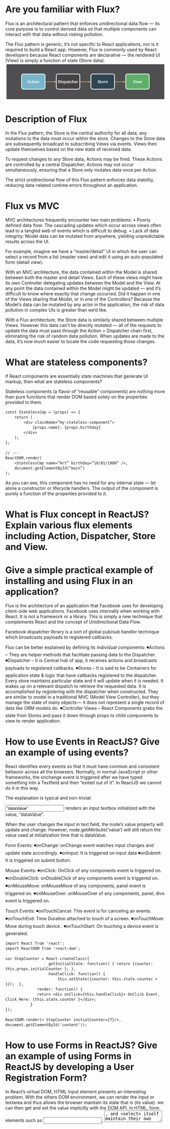 # Are you familiar with Flux?
Flux is an architectural pattern that enforces unidirectional data flow — 
its core purpose is to control derived data so that multiple components can interact with 
that data without risking pollution.

The Flux pattern is generic; it’s not specific to React applications, 
nor is it required to build a React app. However, Flux is commonly used by React developers because 
React components are declarative — the rendered UI (View) is simply a function of state (Store data).
![FLUX](https://github.com/shaikhsirajudin/Notes/blob/master/images/how/FLUX.PNG)

# Description of Flux

In the Flux pattern, the Store is the central authority for all data; any mutations to the data must occur 
within the store. Changes to the Store data are subsequently broadcast to subscribing Views via events. 
Views then update themselves based on the new state of received data.

To request changes to any Store data, Actions may be fired. These Actions are controlled by a central Dispatcher; 
Actions may not occur simultaneously, ensuring that a Store only mutates data once per Action.

The strict unidirectional flow of this Flux pattern enforces data stability, reducing data-related 
runtime errors throughout an application.

# Flux vs MVC

MVC architectures frequently encounter two main problems:
• Poorly defined data flow: The cascading updates which occur across views often lead to 
    a tangled web of events which is difficult to debug.
• Lack of data integrity: Model data can be mutated from anywhere, yielding unpredictable results across the UI.

For example, imagine we have a “master/detail” UI in which the user can select a record from a list (master view) 
and edit it using an auto-populated form (detail view).

With an MVC architecture, the data contained within the Model is shared between both the master and detail Views. 
Each of these views might have its own Controller delegating updates between the Model and the View. 
At any point the data contained within the Model might be updated — and 
it’s difficult to know where exactly that change occurred. Did it happen in one of the Views sharing that Model, or 
in one of the Controllers? Because the Model’s data can be mutated by any actor in the application, 
the risk of data pollution in complex UIs is greater than we’d like.

With a Flux architecture, the Store data is similarly shared between multiple Views. 
However this data can’t be directly mutated — all of the requests to update the data must pass through 
the Action > Dispatcher chain first, eliminating the risk of random data pollution. 
When updates are made to the data, it’s now much easier to locate the code requesting those changes.

# What are stateless components?

If React components are essentially state machines that generate UI markup, then what are stateless components?

Stateless components (a flavor of “reusable” components) are nothing more than pure functions 
that render DOM based solely on the properties provided to them.
```
const StatelessCmp = (props) => {
    return (
        <div className=”my-stateless-component”>
            {props.name}: {props.birthday}
        </div>
    );
};

// ---
ReactDOM.render(
    <StatelessCmp name=”Art” birthday=”10/01/1980” />,
    document.getElementById(“main”)
);
```
As you can see, this component has no need for any internal state — let alone a constructor or lifecycle handlers. 
The output of the component is purely a function of the properties provided to it.

# What is Flux concept in ReactJS? Explain various flux elements including Action, Dispatcher, Store and View. 
# Give a simple practical example of installing and using Flux in an application?

Flux is the architecture of an application that Facebook uses for developing client-side web applications. 
Facebook uses internally when working with React. It is not a framework or a library. 
This is simply a new technique that complements React and the concept of Unidirectional Data Flow.

Facebook dispatcher library is a sort of global pub/sub handler technique which broadcasts payloads to registered callbacks.

Flux can be better explained by defining its individual components:
◾Actions – They are helper methods that facilitate passing data to the Dispatcher.
◾Dispatcher – It is Central hub of app, it receives actions and broadcasts payloads to registered callbacks.
◾Stores – It is said to be Containers for application state & logic that have callbacks registered to the dispatcher. 
    Every store maintains particular state and it will update  when it is needed. 
    It wakes up on a relevant dispatch to retrieve the requested data. It is accomplished by registering with 
    the dispatcher  when constructed. They are  similar to  model in a traditional MVC (Model View Controller), 
    but they manage the state of many objects —  it does not represent a single record of data like ORM models do.
◾Controller Views – React Components  grabs the state from Stores and pass it down through props 
    to child components to view to render application.
# How to use Events in ReactJS? Give an example of using events?

React identifies every events so that it must  have common and consistent behavior  across all the browsers. 
Normally, in normal JavaScript or other frameworks, the onchange event is triggered after 
we have typed something into a Textfield and then “exited out of it”. In  ReactJS we cannot do it in this way.

The explanation is typical and  non-trivial:

<input type=”text” value=”dataValue”> renders an input textbox initialized with the value, “dataValue”.

When the user changes the input in text field, the node’s value property will update and change. 
However, node.getAttribute(‘value’) will still return the value used at initialization time that is dataValue.

Form Events:
◾onChange: onChange event  watches input changes and update state accordingly.
◾onInput: It is triggered on input data
◾onSubmit: It is triggered on submit button.

Mouse Events:
◾onClick: OnClick of any components event is triggered on.
◾onDoubleClick: onDoubleClick of any components event is triggered on.
◾onMouseMove: onMouseMove of any components, panel event is triggered on.
◾onMouseOver: onMouseOver of any components, panel, divs event is triggered on.

Touch Events:
◾onTouchCancel: This event is for canceling an events.
◾onTouchEnd: Time Duration attached to touch of a screen.
◾onTouchMove: Move during touch device .
◾onTouchStart: On touching a device event is generated.
 ```
import React from 'react';
import ReactDOM from 'react-dom';

var StepCounter = React.createClass({
                    getInitialState: function() { return {counter: this.props.initialCounter }; },
                    handleClick: function() {             
                        this.setState({counter: this.state.counter + 1});  },
               render: function() {
               return <div onClick={this.handleClick}> OnClick Event, Click Here: {this.state.counter }</div>;
            }
});

ReactDOM.render(< StepCounter initialCounter={7}/>, document.getElementById('content'));

```

# How to use Forms in ReactJS? Give an example of using Forms in ReactJS by developing a User Registration Form?
In React’s virtual DOM, HTML Input element presents an interesting problem. With the others DOM environment, 
we can  render the input or textarea and thus allows the browser maintain its   state that is (its value). 
we can then get and set the value implicitly with the DOM API.
In HTML, form elements such as <input>, <textarea>, and <select> itself  maintain 
their own state and update its state  based on the input provided by user .In React, components’ mutable state is handled by 
the state property  and is only updated by setState().
◾HTML <input> and <textarea> components use the value attribute.
◾HTML <input> checkbox and radio components, checked attribute is used.
◾<option> (within <select>) components, selected attribute is used for select box.

```
var AccountFields = React.createClass({

  render: function() {
    return ( <div>
     <div> <label>Name</label> </div>
     <div> <input type="text"
             ref="name"
             defaultValue='Imran' /></div>

      <div> <label>Password</label></div>
      <div><input type="password"
             ref="password"
             defaultValue='' /></div>
      <div> <label>Email</label></div>
      <div><input type="email"
             ref="email"
             defaultValue='test.example.com' /></div>
      <button onClick={ this.saveAndContinue }>Save and Continue</button></div>
    )
  },

  saveAndContinue: function(e) {

  console.log(this.refs);
  }
});

ReactDOM.render(  <AccountFields />,   document.getElementById('content') );

```

# How to apply validation on Props in ReactJS? Apply validation in previously developed example in above question?

When the application is running in development mode, React will automatically check  for all props that 
we set on components to make sure they must right correct and right data type.

For instance, if we say a component has a Message prop which is a string and is required, React will 
automatically check and warn  if it gets invalid string or number or boolean objects. 
For performance reasons this check is only done on dev environments  and on production 
it is disabled so that rendering of objects is done in fast manner .

Warning messages are generated   easily  using a set of predefined options such as:
◾React.PropTypes.string
◾React.PropTypes.number
◾React.PropTypes.func
◾React.PropTypes.node
◾React.PropTypes.bool
```
import React from 'react';
import ReactDOM from 'react-dom';
 
class PropsValidation extends React.Component {
    render() {
        return (  <div>
                <h1>Propert Validation in ReactJS to validate Element Property type</h1>
                {this.props.children} </div>
        );
    }
}
 
PropsValidation.propTypes = {
    children: React.PropTypes.node,
};
 
export default PropsValidation;


```

# What are State and Props in ReactJS? What is the difference between the two? 
# Give a proper example of using State and Props to elaborate the concept with complete source code?

State is the place where the data comes from. We must follow approach  to make our state as simple 
as possible and minimize number of stateful components.

For example, ten components that need data from the state, we should create one container component 
that will keep the state for all of them.

The state starts with a default value and when a Component mounts and then suffers from 
mutations in time (basically generated from user events).

A Component manages its own state internally, but—besides setting an initial state—has no business fiddling with 
the stateof its children. You could say the state is private.
 ```
import React from 'react';
import ReactDOM from 'react-dom';

var StepCounter = React.createClass({
 getInitialState: function() {
         return {counter: this.props.initialCount};
},

  handleClick: function() {
  this.setState({counter: this.state. counter + 1});
 },

  render: function() {
  return <div onClick={this.handleClick}>{this.state.counter }</div>;
 }
});

ReactDOM.render(< StepCounter initialCount={7}/>, document.getElementById('content'));
``` 
Props: They are immutable, this is why container component should define state that can be updated and changed. 
It is used to pass data down from our view-controller(our top level component).


# Please explain step by step approach on how to setup environment for ReactJS?


Next we will discuss how to set up environment for React.js successful development.

For this we will be needing NodeJS so if not installed, below its mentioned how to install nodejs?
◾Step 1: Download and Install NodeJs
 To Verify installation: Create a js file named Test.js on your machine .
```
/* Hello, World! program in node.js */
console.log("Hello, World!")
```
Execute/run test.js file using Node.js interpreter to see the below result:
```
$ node test.js
Hello, World!
```
◾Step 2: Installing Global Packages
 We need to install several packages for setting up of environment.We will be needing some of 
 the babel plugins.
```
user@administrator:/var/www/html/reactjs$ npm install -g babel
user@administrator:/var/www/html/reactjs$ npm install -g babel-cli
```
◾Step 3: Create Root Folder
```
user@administrator:/var/www/html/reactjs$ mkdir reactApp
user@administrator:/var/www/html/reactjs/reactApp$ npm init
```
◾Step 4: Add Dependencies and Plugins
```
user@administrator:/var/www/html/reactjs$ npm install webpack –save
user@administrator:/var/www/html/reactjs$ npm install webpack-dev-server --save
```
Since we want to use React, we need to install it first. The –save command will add these packages to 
package.json file.
```
user@administrator:/var/www/html/reactjs/reactApp$ npm install react --save
user@administrator:/var/www/html/reactjs/reactApp$ npm install react-dom --save
```
We already mentioned that we will need some babel plugins so let’s install it too.
```
user@administrator:/var/www/html/reactjs/reactApp$ npm install babel-core
user@administrator:/var/www/html/reactjs/reactApp$ npm install babel-loader
user@administrator:/var/www/html/reactjs/reactApp$ npm install babel-preset-react
user@administrator:/var/www/html/reactjs/reactApp$ npm install babel-preset-es2015
```
◾Step 5: Create App files for ReactJs
```
user@administrator:/var/www/html/reactjs/reactApp$ touch index.html App.jsx main.js webpack.config.js
user@administrator:/var/www/html/reactjs/reactApp$ vim webpack.config.js

var config = {
   entry: './main.js',
   output: {
      path:'./',
      filename: 'index.js',
   },

   devServer: {
      inline: true,
      port: 8080
   },
   module: {
      loaders: [
         {
            test: /\.jsx?$/,
            exclude: /node_modules/,
            loader: 'babel',

            query: {
               presets: ['es2015', 'react']
            }
         }
      ]
   }
}
module.exports = config;
```
Javascript
```

File: index.html
<!DOCTYPE html>
<html lang = "en">
   <head>
      <meta charset = "UTF-8">
      <title>React App</title>
   </head>
   <body>
      <div id = "app"></div>
      <script src = "index.js"></script>
   </body>
</html>

File: App.jsx
import React from 'react';
class ReactApp extends React.Component {
   render() {
      return (
         <div>
            Hello World ReactJS!!!
         </div>
      );
   }
}
export default App;

File: main.js
import React from 'react';
import ReactDOM from 'react-dom';
import ReactApp from './App .jsx';

ReactDOM.render(<App />, document.getElementById('app'));
```

 
 
◾Step 6: Running the Server 
```
user@administrator:/var/www/html/reactjs/reactApp$ npm start
```

 
# What is ReactJS? 
# What are the advantages of using ReactJS and how it’s different from other JavaScript Frameworks? 
# What are its limitations?

React is an open source JavaScript front end UI library developed by Facebook  for creating interactive, 
stateful & reusable UI components for web and mobile app. It is used by Facebook, Instagram and many more web apps.

ReactJS is used for handling view layer for web and mobile applications. One of React’s unique major points is 
that  it perform not only on the client side, but also can be rendered on server side, 
and they can work together inter-operably.

Advantages of ReactJS:

React uses virtual DOM which is JavaScript object. This improves application performance as JavaScript 
virtual DOM is faster than the regular DOM.
◾React can be used on client and as well as server side too.
◾Using React increases readability and makes maintainability easier. Component, Data patterns improves readability 
and thus makes it easier for manitaing larger apps.
◾React can be used with any other framework (Backbone.js, Angular.js) as it is only a view layer.
◾React’s JSX makes it easier to read the code of our component. It’s really very easy to see the layout. 
How components are interacting, plugged and combined with each other in app.

Limitations of ReactJS:
◾React is only for view layer of the app so we still need the help of other technologies to get 
a complete tooling set for development.
◾React is using inline templating and JSX. This can seem awkward to some developers.
◾The library of react  is too  large.
◾Learning curve  for ReactJS may be steep.
```
JavaScript

<!DOCTYPE html>
<html lang="en">
  <head><title>Web Development Tutorial - React Example</title></head>
  <body>
    <div id="hello-web"></div>
    <script src="https://fb.me/react-15.0.0.js"></script>
    <script src="https://fb.me/react-dom-15.0.0.js"></script>
    <script src="https://cdnjs.cloudflare.com/ajax/libs/babel-core/5.8.34/browser.min.js"></script>

    <script type="text/babel">
      var HelloWeb = React.createClass({
        render: function() {
          return ( <p>Hello, WebDevTutorial</p> ) 
        }
      });
      ReactDOM.render( <HelloWeb/>, document.getElementById('hello-web'));
    </script>
  </body>
</html>

```
# ReactJS is based the following concepts.

Component-oriented design  & Event delegation model  

# Key points to member in reacts.
```
state needs to be updated to achieve dynamic UI updates in reactjs.
render API is a MUST for every ReactJS component.
props is used to pass the data from parent to child.
JSX transformer is not compulsory to work with ReactJS.
ReactJS renders HTML tags if the element is defined in lowercase.
ReactJS renders Components (classes) if the element is defined in Uppercase.
To use native javascript as an attribute value, the expression should be wrapped within curly-braces{}
state is used to trigger a UI update.
A component can't mutate its properties as and when required.
An owner component defines its children component within render method.
A parent component could access or read its children components properties.
Data flow from owner to owned components using props.
Change or update to large number of nodes is optimized using Batching and Change detection. 
getDefaultProps  method defines the default values for properties, props.
PropTypes is used for Validation.
Mixins are used to take care of cross-cutting concerns.
Life cycle methods of a components fall under Mounting, Updating, Unmounting categories.
Pre and post lifecycle methods of components are represented using Will, Did.  
getInitialState, componentWillMount mounting methods is/are invoked before the component is inserted into DOM.
forceUpdate , setState  methods change the state of the component.
The default value of input field could be set using defaultValue attribute.
Input field that does not supply a value is called as Uncontrolled component. 
The value of textarea is not set using its children in the same way like HTML. 
```